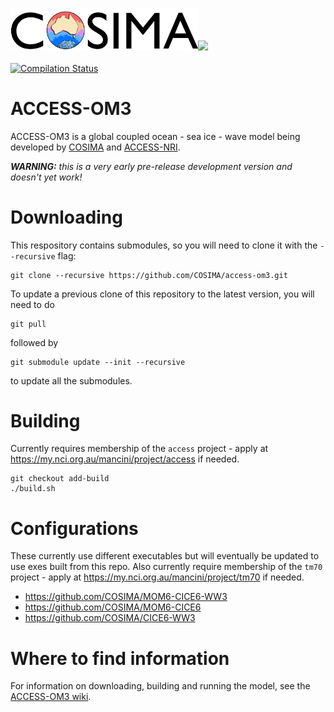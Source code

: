 <img src="https://github.com/COSIMA/logo/blob/master/png/logo_word.png" width="300"/><img src="https://www.access-nri.org.au/wp-content/themes/accessnri/images/logos/access_logo_rgb.svg" width="200"/>
<br/> <br/>
[![Compilation Status](https://github.com/COSIMA/access-om3/actions/workflows/compilation.yml/badge.svg)](https://github.com/COSIMA/access-om3/actions/workflows/compilation.yml)

# ACCESS-OM3

ACCESS-OM3 is a global coupled ocean - sea ice - wave model being developed by [COSIMA](http://www.cosima.org.au) and [ACCESS-NRI](https://www.access-nri.org.au/). 

<i><b>WARNING:</b> this is a very early pre-release development version and doesn't yet work!</i>

# Downloading

This respository contains submodules, so you will need to clone it with the `--recursive` flag:
```
git clone --recursive https://github.com/COSIMA/access-om3.git
```

To update a previous clone of this repository to the latest version, you will need to do 
```
git pull
```
followed by
```
git submodule update --init --recursive
```
to update all the submodules.

# Building

Currently requires membership of the `access` project - apply at https://my.nci.org.au/mancini/project/access if needed.

```
git checkout add-build
./build.sh
```

# Configurations

These currently use different executables but will eventually be updated to use exes built from this repo.
Also currently require membership of the `tm70` project - apply at https://my.nci.org.au/mancini/project/tm70 if needed.

- https://github.com/COSIMA/MOM6-CICE6-WW3
- https://github.com/COSIMA/MOM6-CICE6
- https://github.com/COSIMA/CICE6-WW3

# Where to find information

For information on downloading, building and running the model, see the [ACCESS-OM3 wiki](https://github.com/COSIMA/access-om3/wiki).
